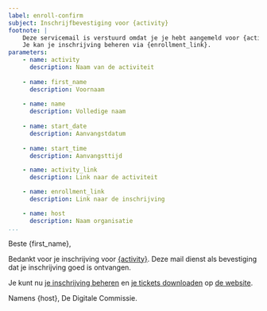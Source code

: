 ```yaml
---
label: enroll-confirm
subject: Inschrijfbevestiging voor {activity}
footnote: |
    Deze servicemail is verstuurd omdat je je hebt aangemeld voor {activity}.
    Je kan je inschrijving beheren via {enrollment_link}.
parameters:
    - name: activity
      description: Naam van de activiteit
      
    - name: first_name
      description: Voornaam
      
    - name: name
      description: Volledige naam
      
    - name: start_date
      description: Aanvangstdatum
      
    - name: start_time
      description: Aanvangsttijd

    - name: activity_link
      description: Link naar de activiteit

    - name: enrollment_link
      description: Link naar de inschrijving

    - name: host
      description: Naam organisatie
...
```


Beste {first_name},

Bedankt voor je inschrijving voor [{activity}][1]. Deze mail dienst als bevestiging dat je inschrijving goed is ontvangen.

Je kunt nu [je inschrijving beheren][2] en [je tickets downloaden][2] op [de website][2].

Namens {host},
De Digitale Commissie.

[1]: {activity_link}
[2]: {enrollment_link}

